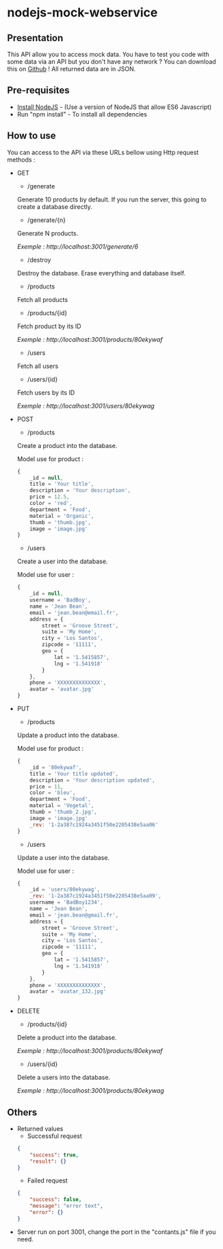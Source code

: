 # nodejs-mock-webservice

## Presentation
This API allow you to access mock data. You have to test you code with some data via an API but you don't have any network ? You can download this on [Github](https://github.com/MISTERSOFT/nodejs-mock-webservice) !
All returned data are in JSON.

## Pre-requisites
* [Install NodeJS](https://nodejs.org/en/) - (Use a version of NodeJS that allow ES6 Javascript)
* Run "npm install" - To install all dependencies

## How to use
You can access to the API via these URLs bellow using Http request methods :

* GET
    * /generate
    
    Generate 10 products by default. If you run the server, this going to create a database directly.
    
    * /generate/{n}
    
    Generate N products.
    
    _Exemple : http://localhost:3001/generate/6_
    
    * /destroy
    
    Destroy the database. Erase everything and database itself.
    
    * /products
    
    Fetch all products
    
    * /products/{id}
    
    Fetch product by its ID
    
    _Exemple : http://localhost:3001/products/80ekywaf_

    * /users
    
    Fetch all users
    
    * /users/{id}
    
    Fetch users by its ID
    
    _Exemple : http://localhost:3001/users/80ekywag_

* POST
    * /products
    
    Create a product into the database.
    
    Model use for product :
    ```javascript
    {
        _id = null,
        title = 'Your title',
        description = 'Your description',
        price = 12.5,
        color = 'red',
        department = 'Food',
        material = 'Organic',
        thumb = 'thumb.jpg',
        image = 'image.jpg'
    }
    ```

    * /users
    
    Create a user into the database.
    
    Model use for user :
    ```javascript
    {
        _id = null,
        username = 'BadBoy',
        name = 'Jean Bean',
        email = 'jean.bean@email.fr',
        address = {
            street = 'Groove Street',
            suite = 'My Home',
            city = 'Los Santos',
            zipcode = '11111',
            geo = {
                lat = '1.5415857',
                lng = '1.541918'
            }
        },
        phone = 'XXXXXXXXXXXXXX',
        avatar = 'avatar.jpg'
    }
    ```
* PUT
    * /products
    
    Update a product into the database.
    
    Model use for product :
    ```javascript
    {
        _id = '80ekywaf',
        title = 'Your title updated',
        description = 'Your description updated',
        price = 11,
        color = 'bleu',
        department = 'Food',
        material = 'Vegetal',
        thumb = 'thumb_2.jpg',
        image = 'image.jpg'
        _rev: '1-2a387c1924a3451f50e2205438e5aa06'
    }
    ```

    * /users
    
    Update a user into the database.
    
    Model use for user :
    ```javascript
    {
        _id = 'users/80ekywag',
        _rev: '1-2a387c1924a3451f50e2205438e5aa09',
        username = 'BadBoy1234',
        name = 'Jean Bean',
        email = 'jean.bean@gmail.fr',
        address = {
            street = 'Groove Street',
            suite = 'My Home',
            city = 'Los Santos',
            zipcode = '11111',
            geo = {
                lat = '1.5415857',
                lng = '1.541918'
            }
        },
        phone = 'XXXXXXXXXXXXXX',
        avatar = 'avatar_132.jpg'
    }
    ```
* DELETE
    * /products/{id}
    
    Delete a product into the database.
    
    _Exemple : http://localhost:3001/products/80ekywaf_

    * /users/{id}
    
    Delete a users into the database.
    
    _Exemple : http://localhost:3001/products/80ekywag_

## Others
* Returned values
    * Successful request
    ```json
    {
        "success": true,
        "result": {}
    }
    ```
    * Failed request
    ```json
    {
        "success": false,
        "message": "error text",
        "error": {}
    }
    ```
* Server run on port 3001, change the port in the "contants.js" file if you need.
